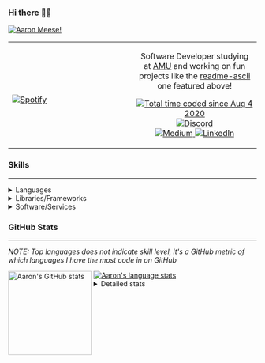 ### Hi there 👋🏻
[![Aaron Meese!](https://user-images.githubusercontent.com/17814535/88975338-a2aabf00-d27f-11ea-963f-8a19608716b4.png)](https://github.com/ajmeese7/readme-ascii "README ASCII")

<!-- Modified from project here: https://github.com/novatorem/novatorem -->
<table width="100%"> 
  <tr>
  <td width="50%">
      
&nbsp; <br> [![Spotify](https://ajmeese7.vercel.app/api/spotify)](https://open.spotify.com/user/ajmeese)

  </td>
  <td width="50%">

<p align="center">
Software Developer studying at <a href="https://www.amu.apus.edu/">AMU</a> and working on fun 
projects like the <a href="https://github.com/ajmeese7/readme-ascii">readme-ascii</a> one featured above!
</p>
<p align="center">
  <a href="https://wakatime.com/@f726891d-3b02-46cd-9b60-e8c59f9e2b14">
    <img src="https://wakatime.com/badge/user/f726891d-3b02-46cd-9b60-e8c59f9e2b14.svg" alt="Total time coded since Aug 4 2020" />
  </a>
  <a href="http://link.aaronmeese.com/discord">
    <img src="https://img.shields.io/badge/discord-ajmeese7%234835-369?style=flat-square&logo=discord&logoColor=white&color=purple" alt="Discord" title="Discord">
  </a>
  <br />
  <a href="https://link.aaronmeese.com/medium">
    <img src="https://img.shields.io/badge/medium-ajmeese7-1DB954?style=flat-square&logo=medium&logoColor=white" alt="Medium" title="Medium">
  </a>
  <a href="https://link.aaronmeese.com/linkedin">
    <img src="https://img.shields.io/badge/linkedIn-aaronmeese-1DB954?style=flat-square&logo=linkedin&logoColor=white&color=blue" alt="LinkedIn" title="LinkedIn">
  </a>
</p>
  </td>

</table>

[//]: <> (The `&nbsp;` is to have Aphelion take up more space)

### Skills ###
----
<details>
<summary>Languages</summary>

+ JavaScript
+ HTML
+ CSS
    + [README ASCII](https://github.com/ajmeese7/readme-ascii)
+ PHP
    + [Coupon Booked](https://github.com/ajmeese7/coupon-booked)
    + [Steam Summary](https://github.com/ajmeese7/steam-summary)
+ Java
    + [BRCC Java](https://github.com/ajmeese7/brcc-java)
    + [Euler Problems](https://github.com/ajmeese7/euler-problems)

</details>
<details>
<summary>Libraries/Frameworks</summary>

+ NodeJS
    + [Snapchat Share](https://github.com/ajmeese7/snapchat-share)
    + [FRC Spreadsheets](https://github.com/ajmeese7/frc-spreadsheets)
+ Cordova
+ React Native
+ jQuery
+ Discord.js
    + [Spambot](https://github.com/ajmeese7/spambot)
    + [Automatic Reactions](https://github.com/ajmeese7/automatic-reactions)
    + [Multiple Reactions](https://github.com/ajmeese7/multiple-reactions)
    + [Galley Calls](https://github.com/ajmeese7/galley-calls)
    + [Tatsu Toolbox](https://github.com/ajmeese7/tatsu-toolbox)
+ Puppeteer
    + [README ASCII](https://github.com/ajmeese7/readme-ascii)
    + [Dynamic Page Retrieval](https://github.com/ajmeese7/dynamic-page-retrieval)
+ Nightmare.js
    + [Steam Queue Clicker](https://github.com/ajmeese7/steam-queue-clicker)
    + [Repbot](https://github.com/ajmeese7/repbot)
+ Express
    + [Galley Calls](https://github.com/ajmeese7/galley-calls)
+ pdf-lib
+ async

</details>
<details>
<summary>Software/Services</summary>

+ Wallpaper Engine
    + [Random Wallpaper](https://github.com/ajmeese7/random-wallpaper)
    + [Image of the Day](https://github.com/ajmeese7/image-of-the-day)
+ phpMyAdmin
+ cPanel
+ Cloudinary
+ Cloudflare Workers
+ Firefox Extensions
    + [Chess Next Move](https://github.com/ajmeese7/chess-next-move)
    + [Gmail Label Organizer](https://github.com/ajmeese7/gmail-label-organizer)
+ Google Analytics
+ Heroku
+ Nexmo
+ Twilio
    + [Galley Calls](https://github.com/ajmeese7/galley-calls)
+ Sonix
    + [Galley Calls](https://github.com/ajmeese7/galley-calls)
+ Auth0
+ OneSignal

</details>

### GitHub Stats ###
----
*NOTE: Top languages does not indicate skill level, it's a GitHub metric of which languages I have the most code in on GitHub*

<a href="https://profile-summary-for-github.com/user/ajmeese7">
  <img align="left" height="170px" src="https://github-readme-stats.vercel.app/api?username=ajmeese7&show_icons=true&line_height=27&count_private=true&include_all_commits=true" alt="Aaron's GitHub stats"/>
  <img src="https://github-readme-stats.vercel.app/api/top-langs/?username=ajmeese7&hide_langs_below=5&layout=compact" alt="Aaron's language stats"/>
</a>

<details>
<summary>Detailed stats</summary>

### :zap: Recent Activity
<!--START_SECTION:activity-->
1. 💪 Opened PR [#50](https://github.com/dwyl/phoenix-liveview-counter-tutorial/pull/50) in [dwyl/phoenix-liveview-counter-tutorial](https://github.com/dwyl/phoenix-liveview-counter-tutorial)
2. 🎉 Merged PR [#1](https://github.com/ajmeese7/phoenix-liveview-counter-tutorial/pull/1) in [ajmeese7/phoenix-liveview-counter-tutorial](https://github.com/ajmeese7/phoenix-liveview-counter-tutorial)
3. 💪 Opened PR [#1](https://github.com/ajmeese7/phoenix-liveview-counter-tutorial/pull/1) in [ajmeese7/phoenix-liveview-counter-tutorial](https://github.com/ajmeese7/phoenix-liveview-counter-tutorial)
4. ❗️ Closed issue [#40](https://github.com/dwyl/learn-javascript/issues/40) in [dwyl/learn-javascript](https://github.com/dwyl/learn-javascript)
5. 🎉 Merged PR [#41](https://github.com/dwyl/learn-javascript/pull/41) in [dwyl/learn-javascript](https://github.com/dwyl/learn-javascript)
<!--END_SECTION:activity-->

### 🧐 Waka Stats
<!--START_SECTION:waka-->
**🐱 My Github Data** 

> 🏆 155 Contributions in the Year 2021
 > 
> 📦 65.9 kB Used in Github's Storage 
 > 
> 🚫 Not Opted to Hire
 > 
> 📜 53 Public Repositories 
 > 
> 🔑 20 Private Repositories  
 > 
**I'm an Early 🐤** 

```text
🌞 Morning    324 commits    ████████░░░░░░░░░░░░░░░░░   33.75% 
🌆 Daytime    407 commits    ██████████░░░░░░░░░░░░░░░   42.4% 
🌃 Evening    220 commits    █████░░░░░░░░░░░░░░░░░░░░   22.92% 
🌙 Night      9 commits      ░░░░░░░░░░░░░░░░░░░░░░░░░   0.94%

```
📅 **I'm Most Productive on Saturday** 

```text
Monday       117 commits    ███░░░░░░░░░░░░░░░░░░░░░░   12.19% 
Tuesday      125 commits    ███░░░░░░░░░░░░░░░░░░░░░░   13.02% 
Wednesday    101 commits    ██░░░░░░░░░░░░░░░░░░░░░░░   10.52% 
Thursday     114 commits    ███░░░░░░░░░░░░░░░░░░░░░░   11.88% 
Friday       144 commits    ███░░░░░░░░░░░░░░░░░░░░░░   15.0% 
Saturday     183 commits    ████░░░░░░░░░░░░░░░░░░░░░   19.06% 
Sunday       176 commits    ████░░░░░░░░░░░░░░░░░░░░░   18.33%

```


📊 **This Week I Spent My Time On** 

```text
⌚︎ Time Zone: America/Chicago

💬 Programming Languages: 
JavaScript               4 hrs 4 mins        ████████████████████░░░░░   82.71% 
SCSS                     44 mins             ███░░░░░░░░░░░░░░░░░░░░░░   15.09% 
CSS                      6 mins              ░░░░░░░░░░░░░░░░░░░░░░░░░   2.2%

🐱‍💻 Projects: 
stocks-dashboard         4 hrs 55 mins       █████████████████████████   100.0%

```

**I Mostly Code in JavaScript** 

```text
JavaScript               31 repos            ██████████████░░░░░░░░░░░   57.41% 
HTML                     9 repos             ████░░░░░░░░░░░░░░░░░░░░░   16.67% 
Java                     4 repos             █░░░░░░░░░░░░░░░░░░░░░░░░   7.41% 
CSS                      3 repos             █░░░░░░░░░░░░░░░░░░░░░░░░   5.56% 
Python                   3 repos             █░░░░░░░░░░░░░░░░░░░░░░░░   5.56%

```



<!--END_SECTION:waka-->
</details>
